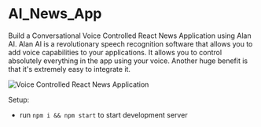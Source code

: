 # AI_News_App
Build a Conversational Voice Controlled React News Application using Alan AI. Alan AI is a revolutionary speech recognition software that allows you to add voice capabilities to your applications. It allows you to control absolutely everything in the app using your voice. Another huge benefit is that it's extremely easy to integrate it. 


![Voice Controlled React News Application](https://i.ibb.co/6XjDS0W/Screenshot-from-2020-12-16-16-11-28.png)

Setup:
- run ```npm i && npm start``` to start development server
